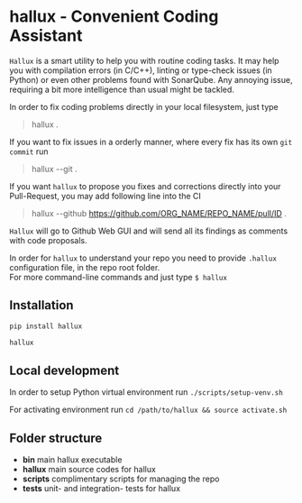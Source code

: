 # hallux - Convenient Coding Assistant

`Hallux` is a smart utility to help you with routine coding tasks. 
It may help you with compilation errors (in C/C++), linting or type-check issues (in Python) or even other problems found with SonarQube.
Any annoying issue, requiring a bit more intelligence than usual might be tackled. 

In order to fix coding problems directly in your local filesystem, just type  
> hallux .

If you want to fix issues in a orderly manner, where every fix has its own `git commit` run
> hallux --git .

If you want `hallux` to propose you fixes and corrections directly into your Pull-Request, you may add following line into the CI
> hallux --github https://github.com/ORG_NAME/REPO_NAME/pull/ID .

`Hallux` will go to Github Web GUI and will send all its findings as comments with code proposals.

In order for `hallux` to understand your repo you need to provide `.hallux` configuration file, in the repo root folder.  
For more command-line commands and just type `$ hallux` 


## Installation

```bash
pip install hallux

hallux
```


## Local development

In order to setup Python virtual environment run `./scripts/setup-venv.sh`

For activating environment run `cd /path/to/hallux && source activate.sh` 


## Folder structure
* **bin** main hallux executable
* **hallux** main source codes for hallux
* **scripts** complimentary scripts for managing the repo
* **tests** unit- and integration- tests for hallux 
